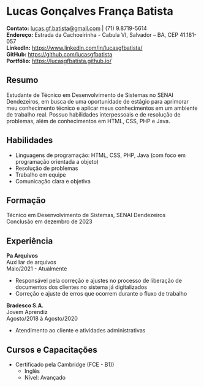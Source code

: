 # Lucas Gonçalves França Batista

**Contato:** lucas.gf.batista@gmail.com | (71) 9.8719-5614  
**Endereço:** Estrada da Cachoeirinha - Cabula VI, Salvador – BA, CEP 41.181-057  
**LinkedIn:** https://www.linkedin.com/in/lucasgfbatista/  
**GitHub:** https://github.com/lucasgfbatista  
**Portfólio:** https://lucasgfbatista.github.io/

## Resumo

Estudante de Técnico em Desenvolvimento de Sistemas no SENAI Dendezeiros, em busca de uma oportunidade de estágio para aprimorar meu conhecimento técnico e aplicar meus conhecimentos em um ambiente de trabalho real. Possuo habilidades interpessoais e de resolução de problemas, além de conhecimentos em HTML, CSS, PHP e Java.

## Habilidades

- Linguagens de programação: HTML, CSS, PHP, Java (com foco em programação orientada a objeto)
- Resolução de problemas
- Trabalho em equipe
- Comunicação clara e objetiva

## Formação

Técnico em Desenvolvimento de Sistemas, SENAI Dendezeiros  
Conclusão em dezembro de 2023

## Experiência

**Pa Arquivos**  
Auxiliar de arquivos  
Maio/2021 - Atualmente

- Responsável pela correção e ajustes no processo de liberação de documentos dos clientes no sistema já digitalizados
- Correção e ajuste de erros que ocorrem durante o fluxo de trabalho

**Bradesco S.A.**  
Jovem Aprendiz  
Agosto/2018 à Agosto/2020

- Atendimento ao cliente e atividades administrativas

## Cursos e Capacitações

- Certificado pela Cambridge (FCE - B1))  
  - Inglês
  - Nível: Avançado